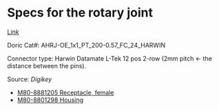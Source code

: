 # Specs for the rotary joint
[Link](https://neuro.doriclenses.com/products/assisted-1x1-pigtailed-fiber-optic-electric-rotary-joints-24-contacts?_pos=7&_sid=1e564c65d&_ss=r&productoption%5BOptical%20Fiber%5D=200%20%C2%B5m%20-%20NA0.57&productoption%5BElectrical%20Connectors%5D=2x%20HARWIN)

Doric Cat#: AHRJ-OE_1x1_PT_200-0.57_FC_24_HARWIN

Connector type: Harwin Datamate L-Tek 12 pos 2-row (2mm pitch <- the distance between the pins).

Source:
_Digikey_
* [M80-8881205 Receptacle, female](https://nam02.safelinks.protection.outlook.com/?url=https%3A%2F%2Fwww.digikey.ca%2Fen%2Fproducts%2Fdetail%2Fharwin-inc%2FM80-8881205%2F2264189&data=05%7C01%7Cgt2253%40cumc.columbia.edu%7C6525a6f253334fefa40e08dbb097b5a6%7Cb0002a9b0017404d97dc3d3bab09be81%7C0%7C0%7C638297937866088890%7CUnknown%7CTWFpbGZsb3d8eyJWIjoiMC4wLjAwMDAiLCJQIjoiV2luMzIiLCJBTiI6Ik1haWwiLCJXVCI6Mn0%3D%7C3000%7C%7C%7C&sdata=a1IHqpvjBRuxTxUgjAmsB36JUg9MFAC9Vr4xwpdLS1g%3D&reserved=0)
* [M80-8801298 Housing](https://nam02.safelinks.protection.outlook.com/?url=https%3A%2F%2Fwww.digikey.ca%2Fen%2Fproducts%2Fdetail%2Fharwin-inc%2Fm80-8801298%2F3728003&data=05%7C01%7Cgt2253%40cumc.columbia.edu%7C6525a6f253334fefa40e08dbb097b5a6%7Cb0002a9b0017404d97dc3d3bab09be81%7C0%7C0%7C638297937866245123%7CUnknown%7CTWFpbGZsb3d8eyJWIjoiMC4wLjAwMDAiLCJQIjoiV2luMzIiLCJBTiI6Ik1haWwiLCJXVCI6Mn0%3D%7C3000%7C%7C%7C&sdata=pO9onZ40pPy3EcESl2i3o3BWdr3Mao3D2MiFo7DbZO0%3D&reserved=0)